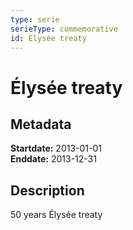 ```yaml
---
type: serie
serieType: commemorative
id: Élysée treaty
---
```


# Élysée treaty

## Metadata

**Startdate:** 2013-01-01\
**Enddate:** 2013-12-31

## Description

50 years Élysée treaty

